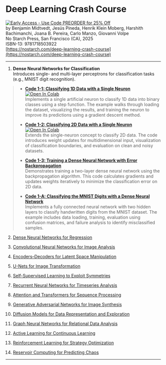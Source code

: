 # Deep Learning Crash Course

[![Early Access - Use Code PREORDER for 25% Off](https://img.shields.io/badge/Early%20Access%20Now%20Available-Use%20Code%20PREORDER%20for%2025%25%20Off-orange)](https://nostarch.com/deep-learning-crash-course)  
by Benjamin Midtvedt, Jesús Pineda, Henrik Klein Moberg, Harshith Bachimanchi, Joana B. Pereira, Carlo Manzo, Giovanni Volpe  
No Starch Press, San Francisco (CA), 2025  
ISBN-13: 9781718503922  
[https://nostarch.com/deep-learning-crash-course](https://nostarch.com/deep-learning-crash-course)

---

1. **Dense Neural Networks for Classification**  
   Introduces single- and multi-layer perceptrons for classification tasks (e.g., MNIST digit recognition).

>   - [**Code 1-1: Classifying 1D Data with a Single Neuron**](https://github.com/DeepTrackAI/DeepLearningCrashCourse/tree/main/Ch01_DNN_classification/ec01_1_neuron_class_1d/neuron_class_1d.ipynb) <a href="https://colab.research.google.com/github/DeepTrackAI/DeepLearningCrashCourse/blob/main/Ch01_DNN_classification/ec01_1_neuron_class_1d/neuron_class_1d.ipynb" target="_parent"><img src="https://colab.research.google.com/assets/colab-badge.svg" alt="Open In Colab"/></a>  
>     Implements a single artificial neuron to classify 1D data into binary classes using a step function. The example walks through loading the dataset, visualizing the results, and training the neuron to improve its predictions using a gradient descent method.
>   
>   - [**Code 1-2: Classifying 2D Data with a Single Neuron**](https://github.com/DeepTrackAI/DeepLearningCrashCourse/tree/main/Ch01_DNN_classification/ec01_2_neuron_class_2d/neuron_class_2d.ipynb) <a href="https://colab.research.google.com/github/DeepTrackAI/DeepLearningCrashCourse/blob/main/Ch01_DNN_classification/ec01_2_neuron_class_2d/neuron_class_2d.ipynb" target="_parent"><img src="https://colab.research.google.com/assets/colab-badge.svg" alt="Open In Colab"/></a>    
>     Extends the single-neuron concept to classify 2D data. The code introduces weight updates for multidimensional input, visualization of classification boundaries, and evaluation on clean and noisy datasets.
>   
>   - [**Code 1-3: Training a Dense Neural Network with Error Backpropagation**](https://github.com/DeepTrackAI/DeepLearningCrashCourse/tree/main/Ch01_DNN_classification/ec01_3_dnn2_class/dnn2_class.ipynb)  
>     Demonstrates training a two-layer dense neural network using the backpropagation algorithm. This code calculates gradients and updates weights iteratively to minimize the classification error on 2D data.
>   
>   - [**Code 1-A: Classifying the MNIST Digits with a Dense Neural Network**](https://github.com/DeepTrackAI/DeepLearningCrashCourse/tree/main/Ch01_DNN_classification/ec01_A_mnist/mnist.ipynb)  
>     Implements a fully connected neural network with two hidden layers to classify handwritten digits from the MNIST dataset. The example includes data loading, training, evaluation using confusion matrices, and failure analysis to identify misclassified samples.

2. [Dense Neural Networks for Regression](https://github.com/DeepTrackAI/DeepLearningCrashCourse/tree/main/Ch02_DNN_regression)  

3. [Convolutional Neural Networks for Image Analysis](https://github.com/DeepTrackAI/DeepLearningCrashCourse/tree/main/Ch03_CNN)  

4. [Encoders–Decoders for Latent Space Manipulation](https://github.com/DeepTrackAI/DeepLearningCrashCourse/tree/main/Ch04_AE)  

5. [U-Nets for Image Transformation](https://github.com/DeepTrackAI/DeepLearningCrashCourse/tree/main/Ch05_UNet)  

6. [Self-Supervised Learning to Exploit Symmetries](https://github.com/DeepTrackAI/DeepLearningCrashCourse/tree/main/Ch06_SelfSupervised)  

7. [Recurrent Neural Networks for Timeseries Analysis](https://github.com/DeepTrackAI/DeepLearningCrashCourse/tree/main/Ch07_RNN)  

8. [Attention and Transformers for Sequence Processing](https://github.com/DeepTrackAI/DeepLearningCrashCourse/tree/main/Ch08_Attention)  

9. [Generative Adversarial Networks for Image Synthesis](https://github.com/DeepTrackAI/DeepLearningCrashCourse/tree/main/Ch09_GAN)  

10. [Diffusion Models for Data Representation and Exploration](https://github.com/DeepTrackAI/DeepLearningCrashCourse/tree/main/Ch10_Diffusion)  

11. [Graph Neural Networks for Relational Data Analysis](https://github.com/DeepTrackAI/DeepLearningCrashCourse/tree/main/Ch11_GNN)  

12. [Active Learning for Continuous Learning](https://github.com/DeepTrackAI/DeepLearningCrashCourse/tree/main/Ch12_AL)  

13. [Reinforcement Learning for Strategy Optimization](https://github.com/DeepTrackAI/DeepLearningCrashCourse/tree/main/Ch13_RL)  

14. [Reservoir Computing for Predicting Chaos](https://github.com/DeepTrackAI/DeepLearningCrashCourse/tree/main/Ch14_RC)  

---
